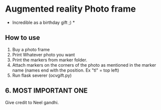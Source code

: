 # Augmented reality Photo frame 
* Incredible as a birthday gift ;) *

## How to use
1. Buy a photo frame 
2. Print Whatever photo you want
3. Print the markers from marker folder.
4. Attach markers on the corners of the photo as mentioned in the marker name (names end with the position. Ex "tl" = top left)
5. Run flask severer (ocvgift.py)

## 6. MOST IMPORTANT ONE 
Give credit to Neel gandhi. 